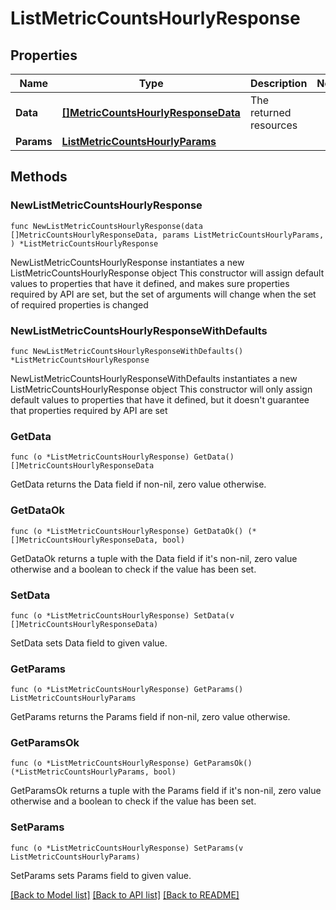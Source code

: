 # ListMetricCountsHourlyResponse

## Properties

Name | Type | Description | Notes
------------ | ------------- | ------------- | -------------
**Data** | [**[]MetricCountsHourlyResponseData**](MetricCountsHourlyResponseData.md) | The returned resources | 
**Params** | [**ListMetricCountsHourlyParams**](ListMetricCountsHourlyParams.md) |  | 

## Methods

### NewListMetricCountsHourlyResponse

`func NewListMetricCountsHourlyResponse(data []MetricCountsHourlyResponseData, params ListMetricCountsHourlyParams, ) *ListMetricCountsHourlyResponse`

NewListMetricCountsHourlyResponse instantiates a new ListMetricCountsHourlyResponse object
This constructor will assign default values to properties that have it defined,
and makes sure properties required by API are set, but the set of arguments
will change when the set of required properties is changed

### NewListMetricCountsHourlyResponseWithDefaults

`func NewListMetricCountsHourlyResponseWithDefaults() *ListMetricCountsHourlyResponse`

NewListMetricCountsHourlyResponseWithDefaults instantiates a new ListMetricCountsHourlyResponse object
This constructor will only assign default values to properties that have it defined,
but it doesn't guarantee that properties required by API are set

### GetData

`func (o *ListMetricCountsHourlyResponse) GetData() []MetricCountsHourlyResponseData`

GetData returns the Data field if non-nil, zero value otherwise.

### GetDataOk

`func (o *ListMetricCountsHourlyResponse) GetDataOk() (*[]MetricCountsHourlyResponseData, bool)`

GetDataOk returns a tuple with the Data field if it's non-nil, zero value otherwise
and a boolean to check if the value has been set.

### SetData

`func (o *ListMetricCountsHourlyResponse) SetData(v []MetricCountsHourlyResponseData)`

SetData sets Data field to given value.


### GetParams

`func (o *ListMetricCountsHourlyResponse) GetParams() ListMetricCountsHourlyParams`

GetParams returns the Params field if non-nil, zero value otherwise.

### GetParamsOk

`func (o *ListMetricCountsHourlyResponse) GetParamsOk() (*ListMetricCountsHourlyParams, bool)`

GetParamsOk returns a tuple with the Params field if it's non-nil, zero value otherwise
and a boolean to check if the value has been set.

### SetParams

`func (o *ListMetricCountsHourlyResponse) SetParams(v ListMetricCountsHourlyParams)`

SetParams sets Params field to given value.



[[Back to Model list]](../README.md#documentation-for-models) [[Back to API list]](../README.md#documentation-for-api-endpoints) [[Back to README]](../README.md)


